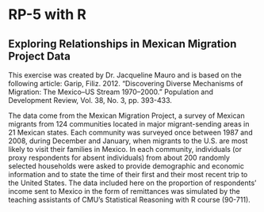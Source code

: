 # RP-5 with R
 
## Exploring Relationships in Mexican Migration Project Data

This exercise was created by Dr. Jacqueline Mauro and is based on the following article:
Garip, Filiz. 2012. “Discovering Diverse Mechanisms of Migration: The Mexico–US Stream 1970–2000.”
Population and Development Review, Vol. 38, No. 3, pp. 393-433.

The data come from the Mexican Migration Project, a survey of Mexican migrants from 124 communities
located in major migrant-sending areas in 21 Mexican states. Each community was surveyed once between
1987 and 2008, during December and January, when migrants to the U.S. are most likely to visit their families
in Mexico. In each community, individuals (or proxy respondents for absent individuals) from about 200
randomly selected households were asked to provide demographic and economic information and to state the
time of their first and their most recent trip to the United States. The data included here on the proportion
of respondents’ income sent to Mexico in the form of remittances was simulated by the teaching assistants
of CMU’s Statistical Reasoning with R course (90-711).
